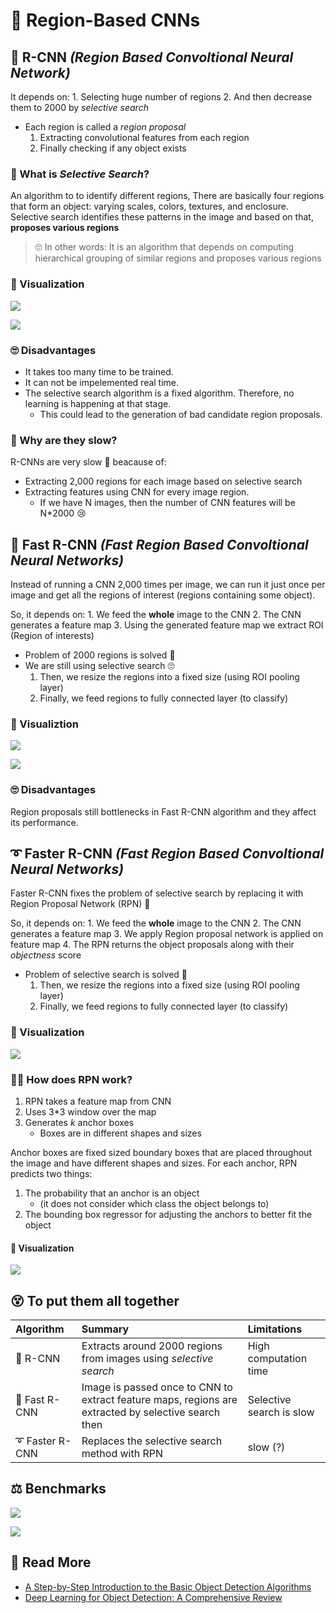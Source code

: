 # 🚩 Region-Based CNNs

## 🔷 R-CNN _\(Region Based Convoltional Neural Network\)_

It depends on: 1. Selecting huge number of regions 2. And then decrease them to 2000 by _selective search_

* Each region is called a _region proposal_
  1. Extracting convolutional features from each region
  2. Finally checking if any object exists

### 🤔 What is _Selective Search_?

An algorithm to to identify different regions, There are basically four regions that form an object: varying scales, colors, textures, and enclosure. Selective search identifies these patterns in the image and based on that, **proposes various regions**

> 🙄 In other words: It is an algorithm that depends on computing hierarchical grouping of similar regions and proposes various regions

### 👀 Visualization

![](../.gitbook/assets/rcnn2.png)

![](../.gitbook/assets/rcnn.png)

### 🙄 Disadvantages

* It takes too many time to be trained.
* It can not be impelemented real time.
* The selective search algorithm is a fixed algorithm. Therefore, no learning is happening at that stage.
  * This could lead to the generation of bad candidate region proposals.

### 🤔 Why are they slow?

R-CNNs are very slow 🐢 beacause of:

* Extracting 2,000 regions for each image based on selective search
* Extracting features using CNN for every image region. 
  * If we have N images, then the number of CNN features will be N\*2000 😢

## 💫 Fast R-CNN _\(Fast Region Based Convoltional Neural Networks\)_

Instead of running a CNN 2,000 times per image, we can run it just once per image and get all the regions of interest \(regions containing some object\).

So, it depends on: 1. We feed the **whole** image to the CNN 2. The CNN generates a feature map 3. Using the generated feature map we extract ROI \(Region of interests\)

* Problem of 2000 regions is solved 🎉
* We are still using selective search 🙄
  1. Then, we resize the regions into a fixed size \(using ROI pooling layer\)
  2. Finally, we feed regions to fully connected layer \(to classify\)

### 👀 Visualiztion

![](../.gitbook/assets/fastrcnn2.png)

![](../.gitbook/assets/fastrcnn.png)

### 🙄 Disadvantages

Region proposals still bottlenecks in Fast R-CNN algorithm and they affect its performance.

## ➰ Faster R-CNN _\(Fast Region Based Convoltional Neural Networks\)_

Faster R-CNN fixes the problem of selective search by replacing it with Region Proposal Network \(RPN\) 🤗

So, it depends on: 1. We feed the **whole** image to the CNN 2. The CNN generates a feature map 3. We apply Region proposal network is applied on feature map 4. The RPN returns the object proposals along with their _objectness_ score

* Problem of selective search is solved 🎉
  1. Then, we resize the regions into a fixed size \(using ROI pooling layer\)
  2. Finally, we feed regions to fully connected layer \(to classify\)

### 👀 Visualization

![](../.gitbook/assets/fasterrcnn.png)

### 👩‍🏫 How does RPN work?

1. RPN takes a feature map from CNN
2. Uses 3\*3 window over the map
3. Generates _k_ anchor boxes
   * Boxes are in different shapes and sizes

Anchor boxes are fixed sized boundary boxes that are placed throughout the image and have different shapes and sizes. For each anchor, RPN predicts two things:

1. The probability that an anchor is an object
   * \(it does not consider which class the object belongs to\)
2. The bounding box regressor for adjusting the anchors to better fit the object

#### 👀 Visualization

![](../.gitbook/assets/rpn.png)

## 😵 To put them all together

| Algorithm | Summary | Limitations |
| :--- | :--- | :--- |
| 🔷 R-CNN | Extracts around 2000 regions from images using _selective search_ | High computation time |
| 💫 Fast R-CNN | Image is passed once to CNN to extract feature maps, regions are extracted by selective search then | Selective search is slow |
| ➰ Faster R-CNN | Replaces the selective search method with RPN | slow \(?\) |

## ⚖ Benchmarks

![](../.gitbook/assets/rcnncomparison.png)

![](../.gitbook/assets/rcnnchart.png)

## 🔎 Read More

* [A Step-by-Step Introduction to the Basic Object Detection Algorithms](https://www.analyticsvidhya.com/blog/2018/10/a-step-by-step-introduction-to-the-basic-object-detection-algorithms-part-1/)
* [Deep Learning for Object Detection: A Comprehensive Review](https://towardsdatascience.com/deep-learning-for-object-detection-a-comprehensive-review-73930816d8d9)

